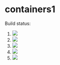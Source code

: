 # containers1

Build status:

1. [![](https://github.com/luisgomez214/containers/workflows/tests-fibonacci/badge.svg)](https://github.com/luisgomez214/containers/actions?query=workflow%3Atests-fibonacci)
1. [![](https://github.com/luisgomez214/containers/workflows/tests-range/badge.svg)](https://github.com/luisgomez214/containers/actions?query=workflow%3Atests-range)
1. [![](https://github.com/luisgomez214/containers/workflows/tests-BST/badge.svg)](https://github.com/luisgomez214/containers/actions?query=workflow%3Atests-BST)
1. [![](https://github.com/luisgomez214/containers/workflows/tests-BinaryTree/badge.svg)](https://github.com/luisgomez214/containers/actions?query=workflow%3Atests-BinaryTree)
1. [![](https://github.com/luisgomez214/containers/workflows/tests-Heap/badge.svg)](https://github.com/luisgomez214/containers/actions?query=workflow%3Atests-Heap)
